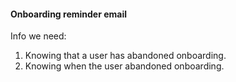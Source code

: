 #### Onboarding reminder email
Info we need:
1. Knowing that a user has abandoned onboarding.
2. Knowing when the user abandoned onboarding.